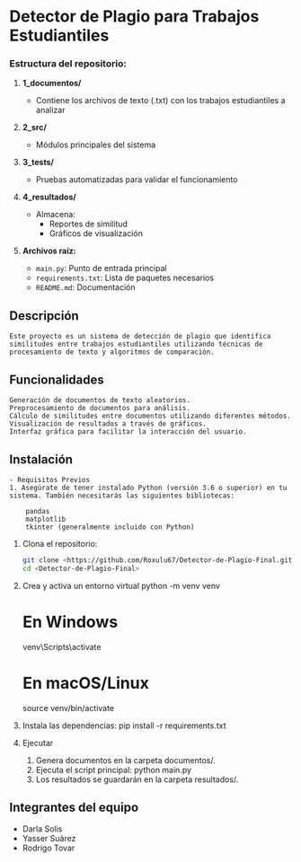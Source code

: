 # Detector de Plagio para Trabajos Estudiantiles

### Estructura del repositorio:

1. **1_documentos/**
   - Contiene los archivos de texto (.txt) con los trabajos estudiantiles a analizar

2. **2_src/**
   - Módulos principales del sistema


3. **3_tests/**
   - Pruebas automatizadas para validar el funcionamiento

4. **4_resultados/**
   - Almacena:
     - Reportes de similitud
     - Gráficos de visualización

5. **Archivos raíz:**
   - `main.py`: Punto de entrada principal
   - `requirements.txt`: Lista de paquetes necesarios
   - `README.md`: Documentación

## Descripción
    Este proyecto es un sistema de detección de plagio que identifica similitudes entre trabajos estudiantiles utilizando técnicas de procesamiento de texto y algoritmos de comparación.


## Funcionalidades
    Generación de documentos de texto aleatorios.
    Preprocesamiento de documentos para análisis.
    Cálculo de similitudes entre documentos utilizando diferentes métodos.
    Visualización de resultados a través de gráficos.
    Interfaz gráfica para facilitar la interacción del usuario.

## Instalación
    - Requisitos Previos
    1. Asegúrate de tener instalado Python (versión 3.6 o superior) en tu sistema. También necesitarás las siguientes bibliotecas:

        pandas
        matplotlib
        tkinter (generalmente incluido con Python)

1. Clona el repositorio:
   ```bash
   git clone <https://github.com/Roxulu67/Detector-de-Plagio-Final.git>
   cd <Detector-de-Plagio-Final>

2. Crea y activa un entorno virtual
    python -m venv venv
    # En Windows
    venv\Scripts\activate
    # En macOS/Linux
    source venv/bin/activate

3. Instala las dependencias:
    pip install -r requirements.txt

3. Ejecutar
    1. Genera documentos en la carpeta documentos/.
    2. Ejecuta el script principal:
        python main.py
    3. Los resultados se guardarán en la carpeta resultados/.
       

## Integrantes del equipo
- Darla Solis
- Yasser Suárez
- Rodrigo Tovar
